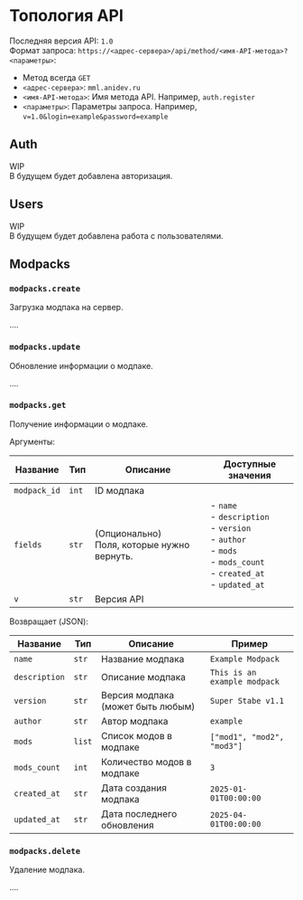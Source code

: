 # Топология API

Последняя версия API: `1.0`\
Формат запроса: `https://<адрес-сервера>/api/method/<имя-API-метода>?<параметры>`:
- Метод всегда `GET`
- `<адрес-сервера>`: `mml.anidev.ru`
- `<имя-API-метода>`: Имя метода API. Например, `auth.register`
- `<параметры>`: Параметры запроса. Например, `v=1.0&login=example&password=example`

## Auth

WIP\
В будущем будет добавлена авторизация.

## Users

WIP\
В будущем будет добавлена работа с пользователями.

## Modpacks

### `modpacks.create`

Загрузка модпака на сервер.

....

### `modpacks.update`

Обновление информации о модпаке.

....

### `modpacks.get`

Получение информации о модпаке.

Аргументы:

| Название     | Тип   | Описание                                       | Доступные значения                                                                                                                |
|--------------|-------|------------------------------------------------|-----------------------------------------------------------------------------------------------------------------------------------|
| `modpack_id` | `int` | ID модпака                                     |                                                                                                                                   |
| `fields`     | `str` | (Опционально)<br/>Поля, которые нужно вернуть. | - `name`<br/>- `description`<br/>- `version`<br/>- `author`<br/>- `mods`<br/>- `mods_count`<br/>- `created_at`<br/>- `updated_at` |
| `v`          | `str` | Версия API                                     |                                                                                                                                   |


Возвращает (JSON):

| Название      | Тип    | Описание                          | Пример                       |
|---------------|--------|-----------------------------------|------------------------------|
| `name`        | `str`  | Название модпака                  | `Example Modpack`            |
| `description` | `str`  | Описание модпака                  | `This is an example modpack` |
| `version`     | `str`  | Версия модпака (может быть любым) | `Super Stabe v1.1`           |
| `author`      | `str`  | Автор модпака                     | `example`                    |
| `mods`        | `list` | Список модов в модпаке            | `["mod1", "mod2", "mod3"]`   |
| `mods_count`  | `int`  | Количество модов в модпаке        | `3`                          |
| `created_at`  | `str`  | Дата создания модпака             | `2025-01-01T00:00:00`        |
| `updated_at`  | `str`  | Дата последнего обновления        | `2025-04-01T00:00:00`        |

### `modpacks.delete`

Удаление модпака.

....

